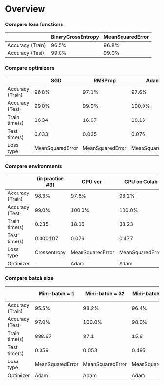 # Overview



### Compare loss functions

|                  | BinaryCrossEntropy | MeanSquaredError |
|------------------|--------------------|------------------|
| Accuracy (Train) | 96.5%              | 96.8%            |
| Accuracy (Test)  | 99.0%              | 99.0%            |

### Compare optimizers
|                  | SGD              | RMSProp          | Adam             |
|------------------|------------------|------------------|------------------|
| Accuracy (Train) | 96.8%            | 97.1%            | 97.6%            |
| Accuracy (Test)  | 99.0%            | 99.0%            | 100.0%           |
| Train time(s)    | 16.34            | 16.67            | 18.16            |
| Test time(s)     | 0.033            | 0.035            | 0.076            |
| Loss type        | MeanSquaredError | MeanSquaredError | MeanSquaredError |

### Compare environments

|                  | (in practice #3)   |  CPU ver.        |  GPU on Colab    |
|------------------|--------------------|------------------|------------------|
| Accuracy (Train) | 98.3%              | 97.6%            | 98.2%            |
| Accuracy (Test)  | 99.0%              | 100.0%           | 100.0%           |
| Train time(s)    | 0.235              | 18.16            | 38.23            |
| Test time(s)     | 0.000107           | 0.076            | 0.477            |
| Loss type        | Crossentropy       | MeanSquaredError | MeanSquaredError |
| Optimizer        | -                  | Adam             | Adam             |


### Compare batch size


|                  |  Mini-batch = 1  |  Mini-batch = 32 | Mini-batch = 128 | Mini-batch = 1000 |
|------------------|------------------|------------------|------------------|-------------------|
| Accuracy (Train) |       95.5%      |       98.2%      |       96.4%      |       92.0%       |
|  Accuracy (Test) |       97.0%      |      100.0%      |       98.0%      |       96.0%       |
|   Train time(s)  |      888.67      |       37.1       |       15.6       |        6.5        |
|   Test time(s)   |       0.059      |       0.053      |       0.495      |       0.117       |
|     Loss type    | MeanSquaredError | MeanSquaredError | MeanSquaredError |  MeanSquaredError |
|     Optimizer    |       Adam       |       Adam       |       Adam       |        Adam       |

